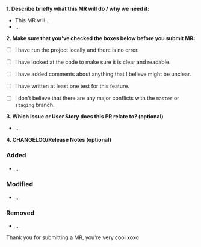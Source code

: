 **1. Describe briefly what this MR will do / why we need it:**
- This MR will...
- ...

**2. Make sure that you've checked the boxes below before you submit MR:**

- [ ] I have run the project locally and there is no error.
- [ ] I have looked at the code to make sure it is clear and readable.
- [ ] I have added comments about anything that I believe might be unclear.
- [ ] I have written at least one test for this feature.
- [ ] I don't believe that there are any major conflicts with the `master` or `staging` branch.


**3. Which issue or User Story does this PR relate to? (optional)**
- ...

**4. CHANGELOG/Release Notes (optional)**

### Added
- ...

### Modified
- ...

### Removed
- ...


Thank you for submitting a MR, you're very cool xoxo